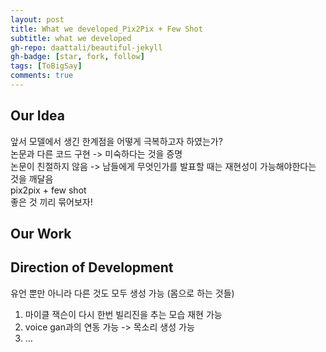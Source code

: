```yaml
---
layout: post
title: What we developed_Pix2Pix + Few Shot
subtitle: what we developed
gh-repo: daattali/beautiful-jekyll
gh-badge: [star, fork, follow]
tags: [ToBigSay]
comments: true
---
```



## Our Idea
앞서 모델에서 생긴 한계점을 어떻게 극복하고자 하였는가?     
논문과 다른 코드 구현 -> 미숙하다는 것을 증명     
논문이 친절하지 않음 -> 남들에게 무엇인가를 발표할 때는 재현성이 가능해야한다는 것을 깨달음     
pix2pix + few shot     
좋은 것 끼리 묶어보자!     

## Our Work


## Direction of Development
유언 뿐만 아니라 다른 것도 모두 생성 가능 (몸으로 하는 것들)    
1) 마이클 잭슨이 다시 한번 빌리진을 추는 모습 재현 가능    
2) voice gan과의 연동 가능 -> 목소리 생성 가능    
3) …    
